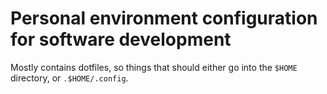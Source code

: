 # Personal environment configuration for software development

Mostly contains dotfiles, so things that should either go into the `$HOME` directory,
or `.$HOME/.config`.
